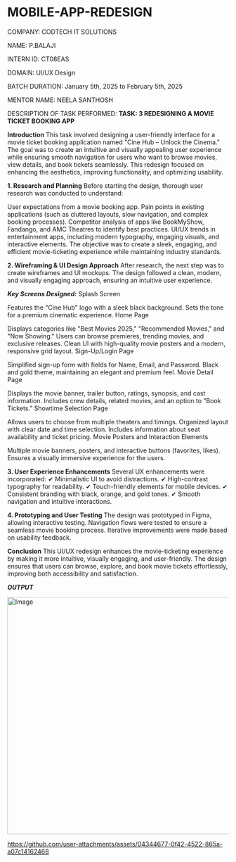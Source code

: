 # MOBILE-APP-REDESIGN

COMPANY: CODTECH IT SOLUTIONS

NAME: P.BALAJI

INTERN ID: CT08EAS

DOMAIN: UI/UX Design

BATCH DURATION: January 5th, 2025 to February 5th, 2025

MENTOR NAME: NEELA SANTHOSH

DESCRIPTION OF TASK PERFORMED:
**TASK: 3 REDESIGNING A MOVIE TICKET BOOKING APP**

**Introduction**
This task involved designing a user-friendly interface for a movie ticket booking application named "Cine Hub – Unlock the Cinema." The goal was to create an intuitive and visually appealing user experience while ensuring smooth navigation for users who want to browse movies, view details, and book tickets seamlessly. This redesign focused on enhancing the aesthetics, improving functionality, and optimizing usability.

**1. Research and Planning**
Before starting the design, thorough user research was conducted to understand:

User expectations from a movie booking app.
Pain points in existing applications (such as cluttered layouts, slow navigation, and complex booking processes).
Competitor analysis of apps like BookMyShow, Fandango, and AMC Theatres to identify best practices.
UI/UX trends in entertainment apps, including modern typography, engaging visuals, and interactive elements.
The objective was to create a sleek, engaging, and efficient movie-ticketing experience while maintaining industry standards.

**2. Wireframing & UI Design Approach**
After research, the next step was to create wireframes and UI mockups. The design followed a clean, modern, and visually engaging approach, ensuring an intuitive user experience.

***Key Screens Designed:***
Splash Screen

Features the "Cine Hub" logo with a sleek black background.
Sets the tone for a premium cinematic experience.
Home Page

Displays categories like "Best Movies 2025," "Recommended Movies," and "Now Showing."
Users can browse premieres, trending movies, and exclusive releases.
Clean UI with high-quality movie posters and a modern, responsive grid layout.
Sign-Up/Login Page

Simplified sign-up form with fields for Name, Email, and Password.
Black and gold theme, maintaining an elegant and premium feel.
Movie Detail Page

Displays the movie banner, trailer button, ratings, synopsis, and cast information.
Includes crew details, related movies, and an option to "Book Tickets."
Showtime Selection Page

Allows users to choose from multiple theaters and timings.
Organized layout with clear date and time selection.
Includes information about seat availability and ticket pricing.
Movie Posters and Interaction Elements

Multiple movie banners, posters, and interactive buttons (favorites, likes).
Ensures a visually immersive experience for the users.

**3. User Experience Enhancements**
Several UX enhancements were incorporated:
✔ Minimalistic UI to avoid distractions.
✔ High-contrast typography for readability.
✔ Touch-friendly elements for mobile devices.
✔ Consistent branding with black, orange, and gold tones.
✔ Smooth navigation and intuitive interactions.

**4. Prototyping and User Testing**
The design was prototyped in Figma, allowing interactive testing.
Navigation flows were tested to ensure a seamless movie booking process.
Iterative improvements were made based on usability feedback.

**Conclusion**
This UI/UX redesign enhances the movie-ticketing experience by making it more intuitive, visually engaging, and user-friendly. The design ensures that users can browse, explore, and book movie tickets effortlessly, improving both accessibility and satisfaction.

***OUTPUT***

<img width="539" alt="Image" src="https://github.com/user-attachments/assets/0d9af339-885f-45e5-86f5-b0b02341fcb7" />


https://github.com/user-attachments/assets/04344677-0f42-4522-865a-a07c14162468
